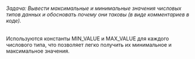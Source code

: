 ###### Задача: Вывести максимальные и минимальные значения числовых типов данных и обосновать почему они таковы (в виде комментариев в коде).

Используются константы MIN_VALUE и MAX_VALUE для каждого числового типа, что позволяет легко получить их минимальное и максимальное значения.
